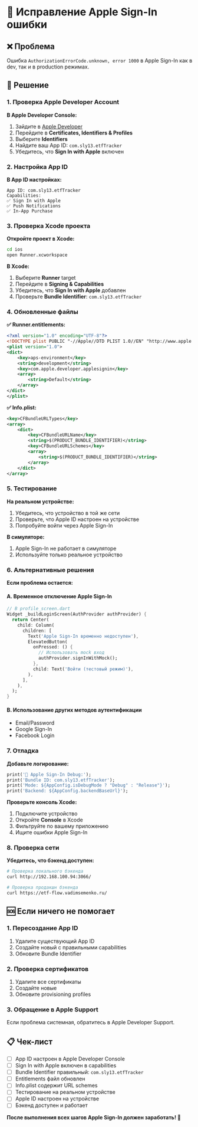 # 🍎 Исправление Apple Sign-In ошибки

## ❌ **Проблема**

Ошибка `AuthorizationErrorCode.unknown, error 1000` в Apple Sign-In как в dev, так и в production режимах.

## 🔧 **Решение**

### **1. Проверка Apple Developer Account**

**В Apple Developer Console:**

1. Зайдите в [Apple Developer](https://developer.apple.com)
2. Перейдите в **Certificates, Identifiers & Profiles**
3. Выберите **Identifiers**
4. Найдите ваш App ID: `com.sly13.etfTracker`
5. Убедитесь, что **Sign In with Apple** включен

### **2. Настройка App ID**

**В App ID настройках:**

```
App ID: com.sly13.etfTracker
Capabilities:
✅ Sign In with Apple
✅ Push Notifications
✅ In-App Purchase
```

### **3. Проверка Xcode проекта**

**Откройте проект в Xcode:**

```bash
cd ios
open Runner.xcworkspace
```

**В Xcode:**

1. Выберите **Runner** target
2. Перейдите в **Signing & Capabilities**
3. Убедитесь, что **Sign In with Apple** добавлен
4. Проверьте **Bundle Identifier**: `com.sly13.etfTracker`

### **4. Обновленные файлы**

**✅ Runner.entitlements:**

```xml
<?xml version="1.0" encoding="UTF-8"?>
<!DOCTYPE plist PUBLIC "-//Apple//DTD PLIST 1.0//EN" "http://www.apple.com/DTDs/PropertyList-1.0.dtd">
<plist version="1.0">
<dict>
	<key>aps-environment</key>
	<string>development</string>
	<key>com.apple.developer.applesignin</key>
	<array>
		<string>Default</string>
	</array>
</dict>
</plist>
```

**✅ Info.plist:**

```xml
<key>CFBundleURLTypes</key>
<array>
	<dict>
		<key>CFBundleURLName</key>
		<string>$(PRODUCT_BUNDLE_IDENTIFIER)</string>
		<key>CFBundleURLSchemes</key>
		<array>
			<string>$(PRODUCT_BUNDLE_IDENTIFIER)</string>
		</array>
	</dict>
</array>
```

### **5. Тестирование**

**На реальном устройстве:**

1. Убедитесь, что устройство в той же сети
2. Проверьте, что Apple ID настроен на устройстве
3. Попробуйте войти через Apple Sign-In

**В симуляторе:**

1. Apple Sign-In не работает в симуляторе
2. Используйте только реальное устройство

### **6. Альтернативные решения**

**Если проблема остается:**

#### **A. Временное отключение Apple Sign-In**

```dart
// В profile_screen.dart
Widget _buildLoginScreen(AuthProvider authProvider) {
  return Center(
    child: Column(
      children: [
        Text('Apple Sign-In временно недоступен'),
        ElevatedButton(
          onPressed: () {
            // Использовать mock вход
            authProvider.signInWithMock();
          },
          child: Text('Войти (тестовый режим)'),
        ),
      ],
    ),
  );
}
```

#### **B. Использование других методов аутентификации**

- Email/Password
- Google Sign-In
- Facebook Login

### **7. Отладка**

**Добавьте логирование:**

```dart
print('🔧 Apple Sign-In Debug:');
print('Bundle ID: com.sly13.etfTracker');
print('Mode: ${AppConfig.isDebugMode ? "Debug" : "Release"}');
print('Backend: ${AppConfig.backendBaseUrl}');
```

**Проверьте консоль Xcode:**

1. Подключите устройство
2. Откройте **Console** в Xcode
3. Фильтруйте по вашему приложению
4. Ищите ошибки Apple Sign-In

### **8. Проверка сети**

**Убедитесь, что бэкенд доступен:**

```bash
# Проверка локального бэкенда
curl http://192.168.100.94:3066/

# Проверка продакшн бэкенда
curl https://etf-flow.vadimsemenko.ru/
```

## 🆘 **Если ничего не помогает**

### **1. Пересоздание App ID**

1. Удалите существующий App ID
2. Создайте новый с правильными capabilities
3. Обновите Bundle Identifier

### **2. Проверка сертификатов**

1. Удалите все сертификаты
2. Создайте новые
3. Обновите provisioning profiles

### **3. Обращение в Apple Support**

Если проблема системная, обратитесь в Apple Developer Support.

## 📋 **Чек-лист**

- [ ] App ID настроен в Apple Developer Console
- [ ] Sign In with Apple включен в capabilities
- [ ] Bundle Identifier правильный: `com.sly13.etfTracker`
- [ ] Entitlements файл обновлен
- [ ] Info.plist содержит URL schemes
- [ ] Тестирование на реальном устройстве
- [ ] Apple ID настроен на устройстве
- [ ] Бэкенд доступен и работает

**После выполнения всех шагов Apple Sign-In должен заработать! 🎉**


